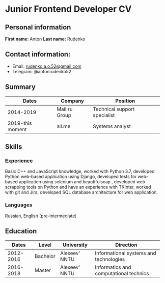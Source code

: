 # Junior Frontend Developer CV
## Personal information
**First name:** Anton **Last name:** Rudenko
## Contact information: 
* Email: rudenko.a.o.52@gmail.com
* Telegram: @antonrudenko52
## Summary
Dates | Company | Position
------------ | ------------- | -------------
2014-2019 | Mail.ru Group | Technical support specialist
2019-this moment | all.me | Systems analyst
## Skills
### Experience 
Basic C++ and JavaScript knowledge, worked with Python 3.7, developed Python web-based application using Django, developed tests for web-based application using selenium and beautifulsoap , developed web scrapping tools on Python and have an experience with TKInter, worked with git and Jira, developed SQL database architecture for web application.
### Languages
Russian, English (pre-intermediate)
## Education 
Dates | Level | University | Direction
------------ | ------------- | ------------- | -------------
2012-2016 | Bachelor | Alexeev’ NNTU | Informational systems and technologies
2016-2018 | Master | Alexeev’ NNTU | Informatics and computational technics